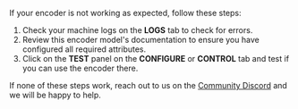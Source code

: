 If your encoder is not working as expected, follow these steps:

1. Check your machine logs on the **LOGS** tab to check for errors.
2. Review this encoder model's documentation to ensure you have configured all required attributes.
3. Click on the **TEST** panel on the **CONFIGURE** or **CONTROL** tab and test if you can use the encoder there.

If none of these steps work, reach out to us on the [Community Discord](https://discord.gg/viam) and we will be happy to help.